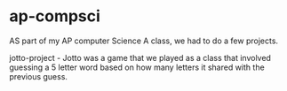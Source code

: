 # ap-compsci
AS part of my AP computer Science A class, we had to do a few projects.

jotto-project - Jotto was a game that we played as a class that involved guessing a 5 letter word based on how many letters it shared with the previous guess.
